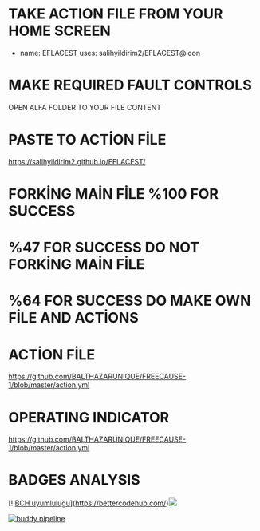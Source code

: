 # TAKE ACTION FILE FROM YOUR HOME SCREEN
- name: EFLACEST
  uses: salihyildirim2/EFLACEST@icon
  
  
# MAKE REQUIRED FAULT CONTROLS
OPEN ALFA FOLDER TO YOUR FILE CONTENT  

# PASTE TO ACTİON FİLE 

https://salihyildirim2.github.io/EFLACEST/
                                                            
# FORKİNG MAİN FİLE %100 FOR SUCCESS
# %47 FOR SUCCESS DO NOT FORKİNG MAİN FİLE
# %64 FOR SUCCESS DO MAKE OWN FİLE AND ACTİONS
# ACTİON FİLE
https://github.com/BALTHAZARUNIQUE/FREECAUSE-1/blob/master/action.yml 
# OPERATING INDICATOR
https://github.com/BALTHAZARUNIQUE/FREECAUSE-1/blob/master/action.yml

# BADGES ANALYSIS
[! [BCH uyumluluğu](https://bettercodehub.com/edge/badge/salihyildirim2/EFLACEST?branch=circleci-project-setup)](https://bettercodehub.com/)<img src='https://bettercodehub.com/edge/badge/salihyildirim2/EFLACEST?branch=circleci-project-setup'>


[![buddy pipeline](https://app.buddy.works/balthazarunique/eflacest/pipelines/pipeline/269329/badge.svg?token=2374425063cd870aad097f0922c80f5539822dd0f09805993421060754106078 "buddy pipeline")](https://app.buddy.works/balthazarunique/eflacest/pipelines/pipeline/269329)

